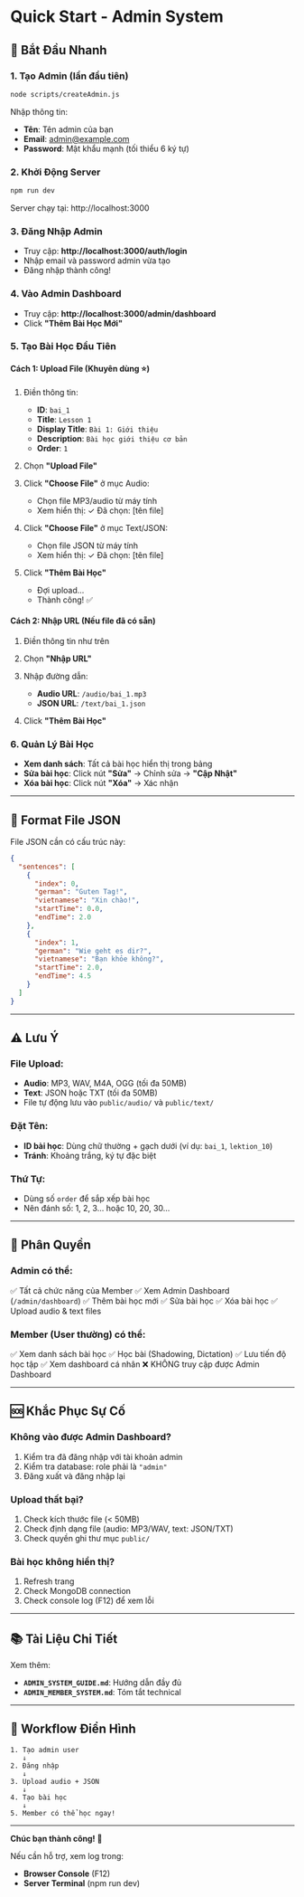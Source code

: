 # Quick Start - Admin System

## 🚀 Bắt Đầu Nhanh

### 1. Tạo Admin (lần đầu tiên)
```bash
node scripts/createAdmin.js
```
Nhập thông tin:
- **Tên**: Tên admin của bạn
- **Email**: admin@example.com
- **Password**: Mật khẩu mạnh (tối thiểu 6 ký tự)

### 2. Khởi Động Server
```bash
npm run dev
```
Server chạy tại: http://localhost:3000

### 3. Đăng Nhập Admin
- Truy cập: **http://localhost:3000/auth/login**
- Nhập email và password admin vừa tạo
- Đăng nhập thành công!

### 4. Vào Admin Dashboard
- Truy cập: **http://localhost:3000/admin/dashboard**
- Click **"Thêm Bài Học Mới"**

### 5. Tạo Bài Học Đầu Tiên

#### Cách 1: Upload File (Khuyên dùng ⭐)
1. Điền thông tin:
   - **ID**: `bai_1`
   - **Title**: `Lesson 1`
   - **Display Title**: `Bài 1: Giới thiệu`
   - **Description**: `Bài học giới thiệu cơ bản`
   - **Order**: `1`

2. Chọn **"Upload File"**

3. Click **"Choose File"** ở mục Audio:
   - Chọn file MP3/audio từ máy tính
   - Xem hiển thị: ✓ Đã chọn: [tên file]

4. Click **"Choose File"** ở mục Text/JSON:
   - Chọn file JSON từ máy tính
   - Xem hiển thị: ✓ Đã chọn: [tên file]

5. Click **"Thêm Bài Học"**
   - Đợi upload...
   - Thành công! ✅

#### Cách 2: Nhập URL (Nếu file đã có sẵn)
1. Điền thông tin như trên

2. Chọn **"Nhập URL"**

3. Nhập đường dẫn:
   - **Audio URL**: `/audio/bai_1.mp3`
   - **JSON URL**: `/text/bai_1.json`

4. Click **"Thêm Bài Học"**

### 6. Quản Lý Bài Học
- **Xem danh sách**: Tất cả bài học hiển thị trong bảng
- **Sửa bài học**: Click nút **"Sửa"** → Chỉnh sửa → **"Cập Nhật"**
- **Xóa bài học**: Click nút **"Xóa"** → Xác nhận

---

## 📄 Format File JSON

File JSON cần có cấu trúc này:
```json
{
  "sentences": [
    {
      "index": 0,
      "german": "Guten Tag!",
      "vietnamese": "Xin chào!",
      "startTime": 0.0,
      "endTime": 2.0
    },
    {
      "index": 1,
      "german": "Wie geht es dir?",
      "vietnamese": "Bạn khỏe không?",
      "startTime": 2.0,
      "endTime": 4.5
    }
  ]
}
```

---

## ⚠️ Lưu Ý

### File Upload:
- **Audio**: MP3, WAV, M4A, OGG (tối đa 50MB)
- **Text**: JSON hoặc TXT (tối đa 50MB)
- File tự động lưu vào `public/audio/` và `public/text/`

### Đặt Tên:
- **ID bài học**: Dùng chữ thường + gạch dưới (ví dụ: `bai_1`, `lektion_10`)
- **Tránh**: Khoảng trắng, ký tự đặc biệt

### Thứ Tự:
- Dùng số `order` để sắp xếp bài học
- Nên đánh số: 1, 2, 3... hoặc 10, 20, 30...

---

## 🔐 Phân Quyền

### Admin có thể:
✅ Tất cả chức năng của Member
✅ Xem Admin Dashboard (`/admin/dashboard`)
✅ Thêm bài học mới
✅ Sửa bài học
✅ Xóa bài học
✅ Upload audio & text files

### Member (User thường) có thể:
✅ Xem danh sách bài học
✅ Học bài (Shadowing, Dictation)
✅ Lưu tiến độ học tập
✅ Xem dashboard cá nhân
❌ KHÔNG truy cập được Admin Dashboard

---

## 🆘 Khắc Phục Sự Cố

### Không vào được Admin Dashboard?
1. Kiểm tra đã đăng nhập với tài khoản admin
2. Kiểm tra database: role phải là `"admin"`
3. Đăng xuất và đăng nhập lại

### Upload thất bại?
1. Check kích thước file (< 50MB)
2. Check định dạng file (audio: MP3/WAV, text: JSON/TXT)
3. Check quyền ghi thư mục `public/`

### Bài học không hiển thị?
1. Refresh trang
2. Check MongoDB connection
3. Check console log (F12) để xem lỗi

---

## 📚 Tài Liệu Chi Tiết

Xem thêm:
- **`ADMIN_SYSTEM_GUIDE.md`**: Hướng dẫn đầy đủ
- **`ADMIN_MEMBER_SYSTEM.md`**: Tóm tắt technical

---

## 🎯 Workflow Điển Hình

```
1. Tạo admin user
   ↓
2. Đăng nhập
   ↓
3. Upload audio + JSON
   ↓
4. Tạo bài học
   ↓
5. Member có thể học ngay!
```

---

**Chúc bạn thành công! 🎉**

Nếu cần hỗ trợ, xem log trong:
- **Browser Console** (F12)
- **Server Terminal** (npm run dev)
